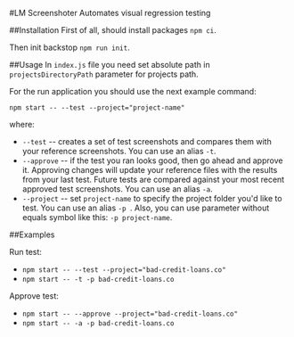 #LM Screenshoter
Automates visual regression testing

##Installation
First of all, should install packages `npm ci`.

Then init backstop `npm run init`.

##Usage
In `index.js` file you need set absolute path in `projectsDirectoryPath` parameter for projects path.

For the run application you should use the next example command:

`npm start -- --test --project="project-name"`

where:

* `--test` -- creates a set of test screenshots and compares them with your reference screenshots. You can use an alias `-t`.
* `--approve` -- if the test you ran looks good, then go ahead and approve it. Approving changes will update your
 reference files with the results from your last test. Future tests are compared against your most recent approved
  test screenshots. You can use an alias `-a`.
* `--project` -- set `project-name` to specify the project folder you'd like to test. You can use an alias `-p
`. Also, you can use parameter without equals symbol like this: `-p project-name`.

##Examples

Run test:
* `npm start -- --test --project="bad-credit-loans.co"`
* `npm start -- -t -p bad-credit-loans.co`

Approve test:
* `npm start -- --approve --project="bad-credit-loans.co"`
* `npm start -- -a -p bad-credit-loans.co`
